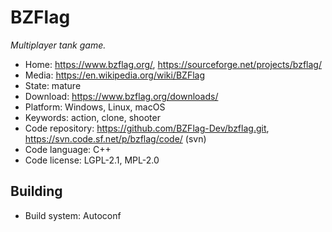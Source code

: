 # BZFlag

_Multiplayer tank game._

- Home: https://www.bzflag.org/, https://sourceforge.net/projects/bzflag/
- Media: https://en.wikipedia.org/wiki/BZFlag
- State: mature
- Download: https://www.bzflag.org/downloads/
- Platform: Windows, Linux, macOS
- Keywords: action, clone, shooter
- Code repository: https://github.com/BZFlag-Dev/bzflag.git, https://svn.code.sf.net/p/bzflag/code/ (svn)
- Code language: C++
- Code license: LGPL-2.1, MPL-2.0

## Building

- Build system: Autoconf

